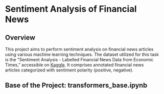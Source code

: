 # Sentiment Analysis of Financial News

## Overview
This project aims to perform sentiment analysis on financial news articles using various machine learning techniques. The dataset utilized for this task is the "Sentiment Analysis - Labelled Financial News Data from Economic Times," accessible on [Kaggle](https://www.kaggle.com/datasets/aravsood7/sentiment-analysis-labelled-financial-news-data). It comprises annotated financial news articles categorized with sentiment polarity (positive, negative).

## Base of the Project: transformers_base.ipynb